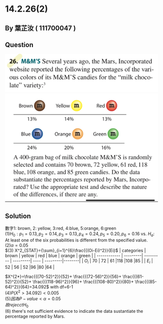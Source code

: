 # 14.2.26(2)

## By 葉芷汝 ( 111700047 )

## Question

![image](https://raw.githubusercontent.com/HWTeng-Course/202402-Statistics/main/Images/S__3842223.jpg)
![image](https://raw.githubusercontent.com/HWTeng-Course/202402-Statistics/main/Images/S__3842225.jpg)

## Solution
數字1: brown, 2: yellow, 3:red, 4:blue, 5:orange, 6:green\
$(1) H_0: p_1=0.13, p_2=0.14, p_3=0.13, p_4=0.24, p_5=0.20, p_6=0.16$ vs. $H_a$: At least one of the six probabilities is different from the specified value.\
$(2) \alpha = 0.05$\
$(3) X^2_{STAT}={\sum}_{i=1}^{6}\frac{{(Oi-Ei)^2}}{Ei}$
| categories   |  brown   | yellow    | red      | blue | orange   | green  |
| ------------ | ---------| --------- | ---------| ---- | ---------|--------|
| $O_i$        |    70    | 72        | 61       |118   |108       |85      |
| $E_i$        |    52    | 56        | 52       |96    |80        |64      |

$X^{2*}=\frac{{(70-52)^2}}{52}+ \frac{{(72-56)^2}}{56}+ \frac{{(61-52)^2}}{52}+ \frac{{(118-96)^2}}{96}+ \frac{{(108-80)^2}}{80}+ \frac{{(85-64)^2}}{64}=34.092$ with df=6-1\
$(4) P(X^2>34.092)<0.005$\
$(5) 因為P-value<{\alpha} =0.05$\
$故rejecct H_0$\
(6) there's not sufficient evidence to indicate the data sustantiate the percentage reported  by Mars.
